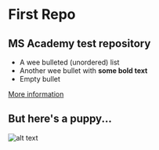 # First Repo
## MS Academy test repository

* A wee bulleted (unordered) list
* Another wee bullet with **some bold text**
* Empty bullet

[More information](https://stackoverflow.com/ "Stack Overflow")  

## But here's a puppy...
![alt text](https://images.unsplash.com/photo-1574293876203-8bded53be0f0?ixid=MnwxMjA3fDB8MHxwaG90by1wYWdlfHx8fGVufDB8fHx8&ixlib=rb-1.2.1&auto=format&fit=crop&w=1867&q=80)
